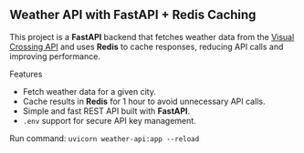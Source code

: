 ## Weather API with FastAPI + Redis Caching

This project is a **FastAPI** backend that fetches weather data from the [Visual Crossing API](https://www.visualcrossing.com/) and uses **Redis** to cache responses, reducing API calls and improving performance.

Features
- Fetch weather data for a given city.
- Cache results in **Redis** for 1 hour to avoid unnecessary API calls.
- Simple and fast REST API built with **FastAPI**.
- `.env` support for secure API key management.

Run command: `uvicorn weather-api:app --reload`
